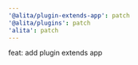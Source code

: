 ```yaml
---
'@alita/plugin-extends-app': patch
'@alita/plugins': patch
'alita': patch
---
```


feat: add plugin extends app
